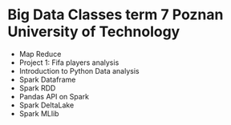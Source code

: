# Big Data Classes term 7 Poznan University of Technology

- Map Reduce
- Project 1: Fifa players analysis
- Introduction to Python Data analysis
- Spark Dataframe
- Spark RDD
- Pandas API on Spark
- Spark DeltaLake
- Spark MLlib
